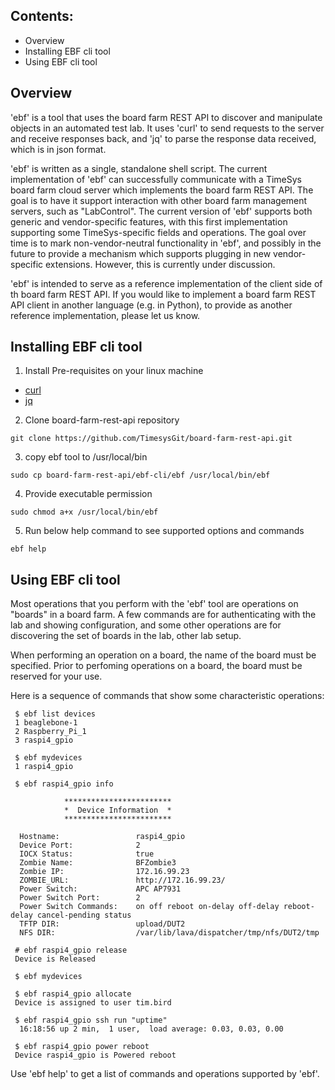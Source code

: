 ## Contents:
 * Overview
 * Installing EBF cli tool
 * Using EBF cli tool

## Overview

'ebf' is a tool that uses the board farm REST API to discover and
manipulate objects in an automated test lab.  It uses 'curl' to send
requests to the server and receive responses back, and 'jq' to parse
the response data received, which is in json format.

'ebf' is written as a single, standalone shell script.  The current
implementation of 'ebf' can successfully communicate with a TimeSys
board farm cloud server which implements the board farm REST API.  The
goal is to have it support interaction with other board farm management
servers, such as "LabControl".  The current version of 'ebf' supports
both generic and vendor-specific features, with this first
implementation supporting some TimeSys-specific fields and operations.
The goal over time is to mark non-vendor-neutral functionality in 'ebf',
and possibly in the future to provide a mechanism which supports
plugging in new vendor-specific extensions.  However, this is currently
under discussion.

'ebf' is intended to serve as a reference implementation of the client
side of th board farm REST API.  If you would like to implement a board
farm REST API client in another language (e.g. in Python), to provide as
another reference implementation, please let us know.

## Installing EBF cli tool

1. Install Pre-requisites on your linux machine
  * [curl](https://curl.haxx.se/)
  * [jq](https://stedolan.github.io/jq/)
2. Clone board-farm-rest-api repository
```
git clone https://github.com/TimesysGit/board-farm-rest-api.git
```
3. copy ebf tool to /usr/local/bin
```
sudo cp board-farm-rest-api/ebf-cli/ebf /usr/local/bin/ebf
```
4. Provide executable permission
```
sudo chmod a+x /usr/local/bin/ebf
```
5. Run below help command to see supported options and commands
```
ebf help
```

## Using EBF cli tool

Most operations that you perform with the 'ebf' tool are operations on
"boards" in a board farm.  A few commands are for authenticating with
the lab and showing configuration, and some other operations are for
discovering the set of boards in the lab, other lab setup.

When performing an operation on a board, the name of the board must be
specified.  Prior to perfoming operations on a board, the board must be
reserved for your use.

Here is a sequence of commands that show some characteristic operations:

```
 $ ebf list devices
 1 beaglebone-1
 2 Raspberry_Pi_1
 3 raspi4_gpio

 $ ebf mydevices
 1 raspi4_gpio

 $ ebf raspi4_gpio info

            ************************
            *  Device Information  *
            ************************

  Hostname:                 raspi4_gpio
  Device Port:              2
  IOCX Status:              true
  Zombie Name:              BFZombie3
  Zombie IP:                172.16.99.23
  ZOMBIE_URL:               http://172.16.99.23/
  Power Switch:             APC AP7931
  Power Switch Port:        2
  Power Switch Commands:    on off reboot on-delay off-delay reboot-delay cancel-pending status
  TFTP DIR:                 upload/DUT2
  NFS DIR:                  /var/lib/lava/dispatcher/tmp/nfs/DUT2/tmp

 # ebf raspi4_gpio release
 Device is Released

 $ ebf mydevices

 $ ebf raspi4_gpio allocate
 Device is assigned to user tim.bird

 $ ebf raspi4_gpio ssh run "uptime"
  16:18:56 up 2 min,  1 user,  load average: 0.03, 0.03, 0.00

 $ ebf raspi4_gpio power reboot
 Device raspi4_gpio is Powered reboot
```
Use 'ebf help' to get a list of commands and operations supported by
'ebf'.

